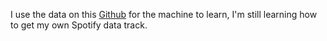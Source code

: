 I use the data on this [Github](https://github.com/Brice-Vergnou/spotify_recommendation#readme) for the machine to learn, I'm still learning how to get my own Spotify data track.

